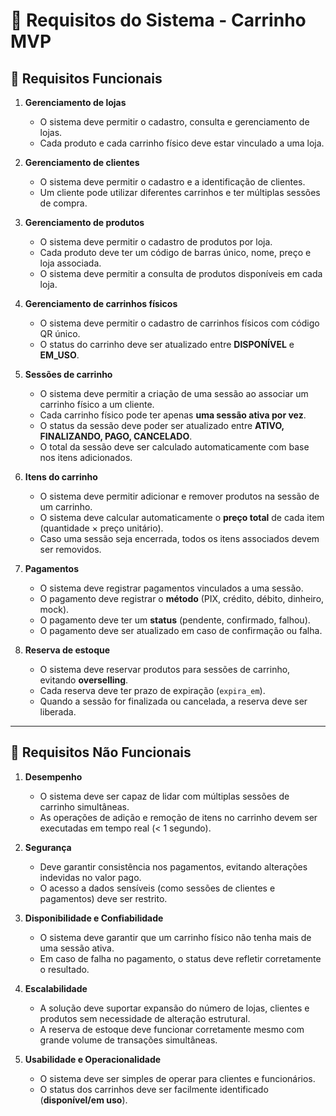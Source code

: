 # 🛒 Requisitos do Sistema - Carrinho MVP

## 📌 Requisitos Funcionais

1. **Gerenciamento de lojas**
   - O sistema deve permitir o cadastro, consulta e gerenciamento de lojas.
   - Cada produto e cada carrinho físico deve estar vinculado a uma loja.

2. **Gerenciamento de clientes**
   - O sistema deve permitir o cadastro e a identificação de clientes.
   - Um cliente pode utilizar diferentes carrinhos e ter múltiplas sessões de compra.

3. **Gerenciamento de produtos**
   - O sistema deve permitir o cadastro de produtos por loja.
   - Cada produto deve ter um código de barras único, nome, preço e loja associada.
   - O sistema deve permitir a consulta de produtos disponíveis em cada loja.

4. **Gerenciamento de carrinhos físicos**
   - O sistema deve permitir o cadastro de carrinhos físicos com código QR único.
   - O status do carrinho deve ser atualizado entre **DISPONÍVEL** e **EM_USO**.

5. **Sessões de carrinho**
   - O sistema deve permitir a criação de uma sessão ao associar um carrinho físico a um cliente.
   - Cada carrinho físico pode ter apenas **uma sessão ativa por vez**.
   - O status da sessão deve poder ser atualizado entre **ATIVO, FINALIZANDO, PAGO, CANCELADO**.
   - O total da sessão deve ser calculado automaticamente com base nos itens adicionados.

6. **Itens do carrinho**
   - O sistema deve permitir adicionar e remover produtos na sessão de um carrinho.
   - O sistema deve calcular automaticamente o **preço total** de cada item (quantidade × preço unitário).
   - Caso uma sessão seja encerrada, todos os itens associados devem ser removidos.

7. **Pagamentos**
   - O sistema deve registrar pagamentos vinculados a uma sessão.
   - O pagamento deve registrar o **método** (PIX, crédito, débito, dinheiro, mock).
   - O pagamento deve ter um **status** (pendente, confirmado, falhou).
   - O pagamento deve ser atualizado em caso de confirmação ou falha.

8. **Reserva de estoque**
   - O sistema deve reservar produtos para sessões de carrinho, evitando **overselling**.
   - Cada reserva deve ter prazo de expiração (`expira_em`).
   - Quando a sessão for finalizada ou cancelada, a reserva deve ser liberada.

---

## 📌 Requisitos Não Funcionais

1. **Desempenho**
   - O sistema deve ser capaz de lidar com múltiplas sessões de carrinho simultâneas.
   - As operações de adição e remoção de itens no carrinho devem ser executadas em tempo real (< 1 segundo).

2. **Segurança**
   - Deve garantir consistência nos pagamentos, evitando alterações indevidas no valor pago.
   - O acesso a dados sensíveis (como sessões de clientes e pagamentos) deve ser restrito.

3. **Disponibilidade e Confiabilidade**
   - O sistema deve garantir que um carrinho físico não tenha mais de uma sessão ativa.
   - Em caso de falha no pagamento, o status deve refletir corretamente o resultado.

4. **Escalabilidade**
   - A solução deve suportar expansão do número de lojas, clientes e produtos sem necessidade de alteração estrutural.
   - A reserva de estoque deve funcionar corretamente mesmo com grande volume de transações simultâneas.

5. **Usabilidade e Operacionalidade**
   - O sistema deve ser simples de operar para clientes e funcionários.
   - O status dos carrinhos deve ser facilmente identificado (**disponível/em uso**).
